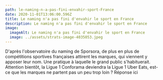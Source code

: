 ```yaml
---
path: le-naming-n-a-pas-fini-envahir-sport-France
date: 2020-11-01T13:06:00.596Z
title: Le naming n'a pas fini d'envahir le sport en France
description: Le naming n'a pas fini d'envahir le sport en France
image:
  imageAlt: Le naming n'a pas fini d'envahir le sport en France
  image: ../assets/strats-image-4035053.jpeg
---
```

D'après l'observatoire du naming de Sporsora, de plus en plus de compétitions sportives françaises attirent les marques, qui viennent y apposer leur nom. Une pratique à laquelle le grand public s'habituerait. Attention bientôt, la Ligue 1 Conforama deviendra la Ligue 1 Uber Eats, est-ce que les marques ne partent pas un peu trop loin ? Réponse ici